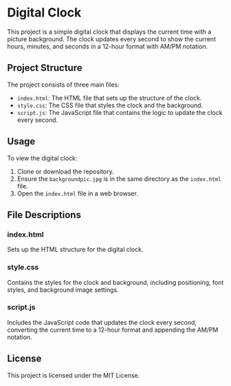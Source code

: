 # Digital Clock

This project is a simple digital clock that displays the current time with a picture background. The clock updates every second to show the current hours, minutes, and seconds in a 12-hour format with AM/PM notation.

## Project Structure

The project consists of three main files:

- `index.html`: The HTML file that sets up the structure of the clock.
- `style.css`: The CSS file that styles the clock and the background.
- `script.js`: The JavaScript file that contains the logic to update the clock every second.

## Usage

To view the digital clock:

1. Clone or download the repository.
2. Ensure the `backgroundpic.jpg` is in the same directory as the `index.html` file.
3. Open the `index.html` file in a web browser.

## File Descriptions

### index.html

Sets up the HTML structure for the digital clock.

### style.css

Contains the styles for the clock and background, including positioning, font styles, and background image settings.

### script.js

Includes the JavaScript code that updates the clock every second, converting the current time to a 12-hour format and appending the AM/PM notation.

## License

This project is licensed under the MIT License.
